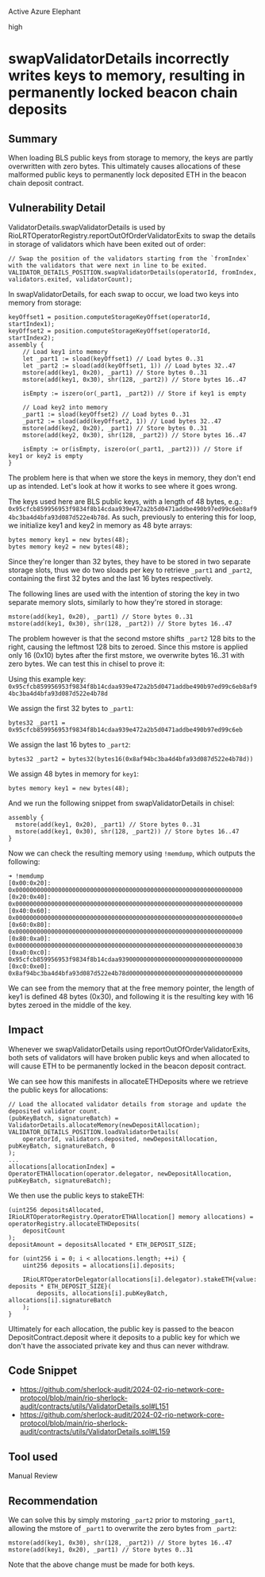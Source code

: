 Active Azure Elephant

high

# swapValidatorDetails incorrectly writes keys to memory, resulting in permanently locked beacon chain deposits

## Summary

When loading BLS public keys from storage to memory, the keys are partly overwritten with zero bytes. This ultimately causes allocations of these malformed public keys to permanently lock deposited ETH in the beacon chain deposit contract.

## Vulnerability Detail

ValidatorDetails.swapValidatorDetails is used by RioLRTOperatorRegistry.reportOutOfOrderValidatorExits to swap the details in storage of validators which have been exited out of order:

```solidity
// Swap the position of the validators starting from the `fromIndex` with the validators that were next in line to be exited.
VALIDATOR_DETAILS_POSITION.swapValidatorDetails(operatorId, fromIndex, validators.exited, validatorCount);
```

In swapValidatorDetails, for each swap to occur, we load two keys into memory from storage:

```solidity
keyOffset1 = position.computeStorageKeyOffset(operatorId, startIndex1);
keyOffset2 = position.computeStorageKeyOffset(operatorId, startIndex2);
assembly {
    // Load key1 into memory
    let _part1 := sload(keyOffset1) // Load bytes 0..31
    let _part2 := sload(add(keyOffset1, 1)) // Load bytes 32..47
    mstore(add(key1, 0x20), _part1) // Store bytes 0..31
    mstore(add(key1, 0x30), shr(128, _part2)) // Store bytes 16..47

    isEmpty := iszero(or(_part1, _part2)) // Store if key1 is empty

    // Load key2 into memory
    _part1 := sload(keyOffset2) // Load bytes 0..31
    _part2 := sload(add(keyOffset2, 1)) // Load bytes 32..47
    mstore(add(key2, 0x20), _part1) // Store bytes 0..31
    mstore(add(key2, 0x30), shr(128, _part2)) // Store bytes 16..47

    isEmpty := or(isEmpty, iszero(or(_part1, _part2))) // Store if key1 or key2 is empty
}
```

The problem here is that when we store the keys in memory, they don't end up as intended. Let's look at how it works to see where it goes wrong.

The keys used here are BLS public keys, with a length of 48 bytes, e.g.: `0x95cfcb859956953f9834f8b14cdaa939e472a2b5d0471addbe490b97ed99c6eb8af94bc3ba4d4bfa93d087d522e4b78d`. As such, previously to entering this for loop, we initialize key1 and key2 in memory as 48 byte arrays:

```solidity
bytes memory key1 = new bytes(48);
bytes memory key2 = new bytes(48);
```

Since they're longer than 32 bytes, they have to be stored in two separate storage slots, thus we do two sloads per key to retrieve `_part1` and `_part2`, containing the first 32 bytes and the last 16 bytes respectively.

The following lines are used with the intention of storing the key in two separate memory slots, similarly to how they're stored in storage:

```solidity
mstore(add(key1, 0x20), _part1) // Store bytes 0..31
mstore(add(key1, 0x30), shr(128, _part2)) // Store bytes 16..47
```

The problem however is that the second mstore shifts `_part2` 128 bits to the right, causing the leftmost 128 bits to zeroed. Since this mstore is applied only 16 (0x10) bytes after the first mstore, we overwrite bytes 16..31 with zero bytes. We can test this in chisel to prove it:

Using this example key: `0x95cfcb859956953f9834f8b14cdaa939e472a2b5d0471addbe490b97ed99c6eb8af94bc3ba4d4bfa93d087d522e4b78d`

We assign the first 32 bytes to `_part1`: 
```solidity
bytes32 _part1 = 0x95cfcb859956953f9834f8b14cdaa939e472a2b5d0471addbe490b97ed99c6eb
```

We assign the last 16 bytes to `_part2`: 
```solidity
bytes32 _part2 = bytes32(bytes16(0x8af94bc3ba4d4bfa93d087d522e4b78d))
```

We assign 48 bytes in memory for `key1`:
```solidity
bytes memory key1 = new bytes(48);
```

And we run the following snippet from swapValidatorDetails in chisel: 
```solidity
assembly {
  mstore(add(key1, 0x20), _part1) // Store bytes 0..31
  mstore(add(key1, 0x30), shr(128, _part2)) // Store bytes 16..47
}
```

Now we can check the resulting memory using `!memdump`, which outputs the following:

```solidity
➜ !memdump
[0x00:0x20]: 0x0000000000000000000000000000000000000000000000000000000000000000
[0x20:0x40]: 0x0000000000000000000000000000000000000000000000000000000000000000
[0x40:0x60]: 0x00000000000000000000000000000000000000000000000000000000000000e0
[0x60:0x80]: 0x0000000000000000000000000000000000000000000000000000000000000000
[0x80:0xa0]: 0x0000000000000000000000000000000000000000000000000000000000000030
[0xa0:0xc0]: 0x95cfcb859956953f9834f8b14cdaa93900000000000000000000000000000000
[0xc0:0xe0]: 0x8af94bc3ba4d4bfa93d087d522e4b78d00000000000000000000000000000000
```

We can see from the memory that at the free memory pointer, the length of key1 is defined 48 bytes (0x30), and following it is the resulting key with 16 bytes zeroed in the middle of the key.

## Impact

Whenever we swapValidatorDetails using reportOutOfOrderValidatorExits, both sets of validators will have broken public keys and when allocated to will cause ETH to be permanently locked in the beacon deposit contract. 

We can see how this manifests in allocateETHDeposits where we retrieve the public keys for allocations:

```solidity
// Load the allocated validator details from storage and update the deposited validator count.
(pubKeyBatch, signatureBatch) = ValidatorDetails.allocateMemory(newDepositAllocation);
VALIDATOR_DETAILS_POSITION.loadValidatorDetails(
    operatorId, validators.deposited, newDepositAllocation, pubKeyBatch, signatureBatch, 0
);
...
allocations[allocationIndex] = OperatorETHAllocation(operator.delegator, newDepositAllocation, pubKeyBatch, signatureBatch);
```

We then use the public keys to stakeETH:

```solidity
(uint256 depositsAllocated, IRioLRTOperatorRegistry.OperatorETHAllocation[] memory allocations) = operatorRegistry.allocateETHDeposits(
    depositCount
);
depositAmount = depositsAllocated * ETH_DEPOSIT_SIZE;

for (uint256 i = 0; i < allocations.length; ++i) {
    uint256 deposits = allocations[i].deposits;

    IRioLRTOperatorDelegator(allocations[i].delegator).stakeETH{value: deposits * ETH_DEPOSIT_SIZE}(
        deposits, allocations[i].pubKeyBatch, allocations[i].signatureBatch
    );
}
```

Ultimately for each allocation, the public key is passed to the beacon DepositContract.deposit where it deposits to a public key for which we don't have the associated private key and thus can never withdraw.

## Code Snippet

- https://github.com/sherlock-audit/2024-02-rio-network-core-protocol/blob/main/rio-sherlock-audit/contracts/utils/ValidatorDetails.sol#L151
- https://github.com/sherlock-audit/2024-02-rio-network-core-protocol/blob/main/rio-sherlock-audit/contracts/utils/ValidatorDetails.sol#L159

## Tool used

Manual Review

## Recommendation

We can solve this by simply mstoring `_part2` prior to mstoring `_part1`, allowing the mstore of `_part1` to overwrite the zero bytes from `_part2`:

```solidity
mstore(add(key1, 0x30), shr(128, _part2)) // Store bytes 16..47
mstore(add(key1, 0x20), _part1) // Store bytes 0..31
```

Note that the above change must be made for both keys.